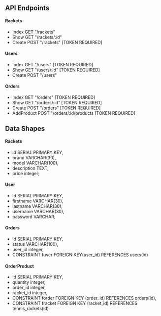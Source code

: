 ## API Endpoints

#### Rackets

- Index GET "/rackets"
- Show GET "/rackets/:id"
- Create POST "/rackets" [TOKEN REQUIRED]

#### Users

- Index GET "/users" [TOKEN REQUIRED]
- Show GET "/users/:id" [TOKEN REQUIRED]
- Create POST "/users"

#### Orders

- Index GET "/orders" [TOKEN REQUIRED]
- Show GET "/orders/:id" [TOKEN REQUIRED]
- Create POST "/orders" [TOKEN REQUIRED]
- AddProduct POST "/orders/:id/products [TOKEN REQUIRED]

## Data Shapes

#### Rackets

- id SERIAL PRIMARY KEY,
- brand VARCHAR(30),
- model VARCHAR(100),
- description TEXT,
- price integer;

#### User

- id SERIAL PRIMARY KEY,
- firstname VARCHAR(30),
- lastname VARCHAR(30),
- username VARCHAR(30),
- password VARCHAR;

#### Orders

- id SERIAL PRIMARY KEY,
- status VARCHAR(100),
- user_id integer,
- CONSTRAINT fuser FOREIGN KEY(user_id) REFERENCES users(id)

#### OrderProduct

- id SERIAL PRIMARY KEY,
- quantity integer,
- order_id integer,
- racket_id integer,
- CONSTRAINT forder FOREIGN KEY (order_id) REFERENCES orders(id),
- CONSTRAINT fracket FOREIGN KEY (racket_id) REFERENCES tennis_rackets(id)
